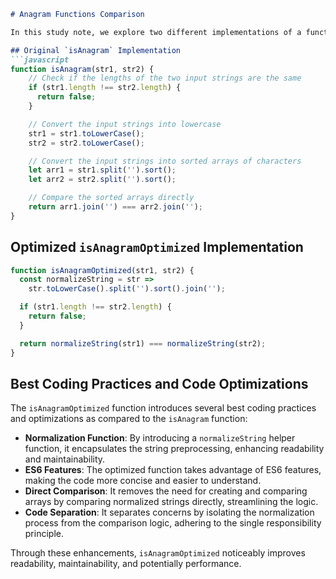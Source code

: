 ```markdown
# Anagram Functions Comparison

In this study note, we explore two different implementations of a function that checks if two strings are anagrams: the original `isAnagram` function and the optimized `isAnagramOptimized` function.

## Original `isAnagram` Implementation
```javascript
function isAnagram(str1, str2) {
    // Check if the lengths of the two input strings are the same
    if (str1.length !== str2.length) {
      return false;
    }

    // Convert the input strings into lowercase
    str1 = str1.toLowerCase();
    str2 = str2.toLowerCase();

    // Convert the input strings into sorted arrays of characters
    let arr1 = str1.split('').sort();
    let arr2 = str2.split('').sort();

    // Compare the sorted arrays directly
    return arr1.join('') === arr2.join('');
}
```

## Optimized `isAnagramOptimized` Implementation
```javascript
function isAnagramOptimized(str1, str2) {
  const normalizeString = str =>
    str.toLowerCase().split('').sort().join('');

  if (str1.length !== str2.length) {
    return false;
  }

  return normalizeString(str1) === normalizeString(str2);
}
```

## Best Coding Practices and Code Optimizations

The `isAnagramOptimized` function introduces several best coding practices and optimizations as compared to the `isAnagram` function:

- **Normalization Function**: By introducing a `normalizeString` helper function, it encapsulates the string preprocessing, enhancing readability and maintainability.
- **ES6 Features**: The optimized function takes advantage of ES6 features, making the code more concise and easier to understand.
- **Direct Comparison**: It removes the need for creating and comparing arrays by comparing normalized strings directly, streamlining the logic.
- **Code Separation**: It separates concerns by isolating the normalization process from the comparison logic, adhering to the single responsibility principle.

Through these enhancements, `isAnagramOptimized` noticeably improves readability, maintainability, and potentially performance.
```